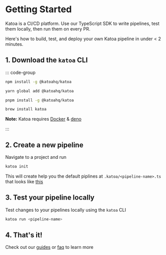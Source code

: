 # Getting Started

Katoa is a CI/CD platform. Use our TypeScript SDK to write pipelines, test them locally, then run them on every PR.

Here's how to build, test, and deploy your own Katoa pipeline in under < 2 minutes.

## 1. Download the `katoa` CLI

::: code-group

```bash [npm]
npm install -g @katoahq/katoa 
```

```bash [yarn]
yarn global add @katoahq/katoa 
```

```bash [pnpm]
pnpm install -g @katoahq/katoa 
```

```bash [brew]
brew install katoa
```

**Note:** Katoa requires [Docker](https://docs.docker.com/engine/install/) & [deno](https://deno.land/manual@v1.32.3/getting_started/installation)


:::

## 2. Create a new pipeline

Navigate to a project and run

```bash
katoa init
```

This will create help you the default piplines at `.katoa/<pipeline-name>.ts` that looks like [this](/guides/pipeline-examples/starter)

## 3. Test your pipeline locally

Test changes to your pipelines locally using the `katoa` CLI

```bash
katoa run <pipeline-name>
```

## 4. That's it!

Check out our [guides](/guides) or [faq](/other/faq) to learn more
